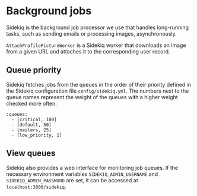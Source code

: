 # Background jobs

Sidekiq is the background job processor we use that handles long-running tasks, such as sending emails or processing images, asynchronously.

`AttachProfilePictureWorker` is a Sidekiq worker that downloads an image from a given URL and attaches it to the corresponding user record.

## Queue priority

Sidekiq fetches jobs from the queues in the order of their priority defined in the Sidekiq configuration file `config/sidekiq.yml`. The numbers next to the queue names represent the weight of the queues with a higher weight checked more often.

```
:queues:
  - [critical, 100]
  - [default, 50]
  - [mailers, 25]
  - [low_priority, 1]
```

## View queues

Sidekiq also provides a web interface for monitoring job queues. If the necessary environment variables `SIDEKIQ_ADMIN_USERNAME` and `SIDEKIQ_ADMIN_PASSWORD` are set, it can be accessed at `localhost:3000/sidekiq`.
